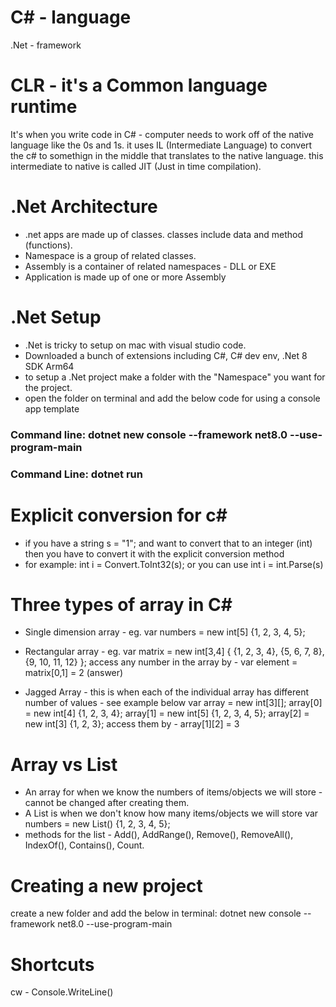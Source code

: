 # C# - language
.Net - framework

# CLR - it's a Common language runtime
  It's when you write code in C# - computer needs to work off of the native language like the 0s and 1s. it uses IL (Intermediate Language) to convert the c# to somethign in the middle that translates to the native language. this intermediate to native is called JIT (Just in time compilation).

# .Net Architecture
  - .net apps are made up of classes. classes include data and method (functions).
  - Namespace is a group of related classes.
  - Assembly is a container of related namespaces - DLL or EXE
  - Application is made up of one or more Assembly

# .Net Setup
 - .Net is tricky to setup on mac with visual studio code.
 - Downloaded a bunch of extensions including C#, C# dev env, .Net 8 SDK Arm64
 - to setup a .Net project make a folder with the "Namespace" you want for the project.
 - open the folder on terminal and add the below code for using a console app template
  ### Command line: dotnet new console --framework net8.0 --use-program-main
  ### Command Line: dotnet run

 # Explicit conversion for c#
 - if you have a string s = "1"; and want to convert that to an integer (int) then you have to convert it with the explicit conversion method
 - for example: int i = Convert.ToInt32(s); or you can use 
 int i = int.Parse(s)

 # Three types of array in C#
 - Single dimension array - eg. var numbers = new int[5] {1, 2, 3, 4, 5};
 - Rectangular array - 
    eg. var matrix = new int[3,4] {
      {1, 2, 3, 4},
      {5, 6, 7, 8},
      {9, 10, 11, 12}
    };
    access any number in the array by - var element = matrix[0,1] = 2 (answer)
 
 - Jagged Array - this is when each of the individual array has different number of values - see example below
    var array = new int[3][];
    array[0] = new int[4] {1, 2, 3, 4};
    array[1] = new int[5] {1, 2, 3, 4, 5};
    array[2] = new int[3] {1, 2, 3};
    access them by - array[1][2] = 3

# Array vs List
  - An array for when we know the numbers of items/objects we will store - cannot be changed after creating them.
  - A List is when we don't know how many items/objects we will store
    var numbers = new List<int>() {1, 2, 3, 4, 5};
  - methods for the list - Add(), AddRange(), Remove(), RemoveAll(), IndexOf(), Contains(), Count.

# Creating a new project
create a new folder and add the below in terminal: 
dotnet new console --framework net8.0 --use-program-main

# Shortcuts
cw - Console.WriteLine()

